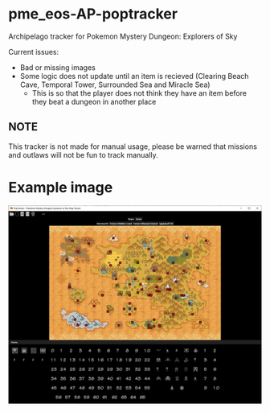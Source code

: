 # pme_eos-AP-poptracker
Archipelago tracker for Pokemon Mystery Dungeon: Explorers of Sky

Current issues:
- Bad or missing images
- Some logic does not update until an item is recieved (Clearing Beach Cave, Temporal Tower, Surrounded Sea and Miracle Sea)
	- This is so that the player does not think they have an item before they beat a dungeon in another place

## NOTE

This tracker is not made for manual usage, please be warned that missions and outlaws will not be fun to track manually.

# Example image

![Example image](/images/example.png)
